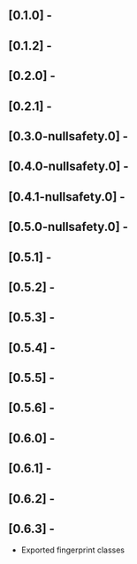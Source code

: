 ## [0.1.0] -

## [0.1.2] -

## [0.2.0] -

## [0.2.1] -

## [0.3.0-nullsafety.0] -

## [0.4.0-nullsafety.0] -

## [0.4.1-nullsafety.0] -

## [0.5.0-nullsafety.0] -

## [0.5.1] -

## [0.5.2] -

## [0.5.3] -

## [0.5.4] -

## [0.5.5] -

## [0.5.6] -

## [0.6.0] -

## [0.6.1] -

## [0.6.2] -

## [0.6.3] -
 * Exported fingerprint classes